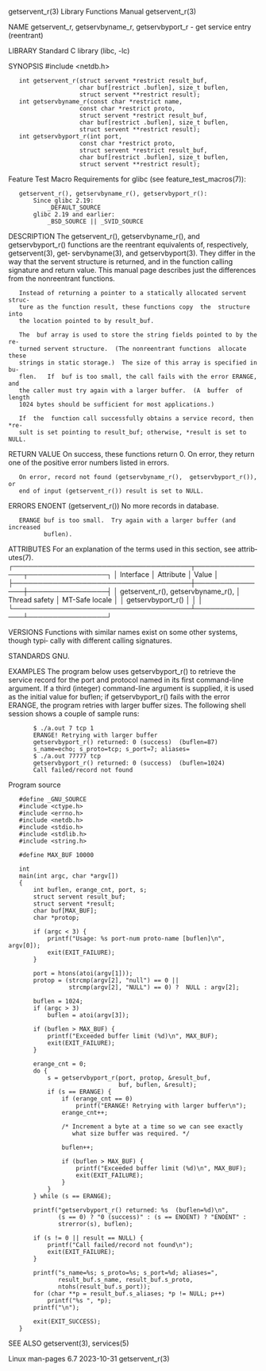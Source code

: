 getservent_r(3)            Library Functions Manual            getservent_r(3)

NAME
       getservent_r,  getservbyname_r,  getservbyport_r  -  get  service entry
       (reentrant)

LIBRARY
       Standard C library (libc, -lc)

SYNOPSIS
       #include <netdb.h>

       int getservent_r(struct servent *restrict result_buf,
                        char buf[restrict .buflen], size_t buflen,
                        struct servent **restrict result);
       int getservbyname_r(const char *restrict name,
                        const char *restrict proto,
                        struct servent *restrict result_buf,
                        char buf[restrict .buflen], size_t buflen,
                        struct servent **restrict result);
       int getservbyport_r(int port,
                        const char *restrict proto,
                        struct servent *restrict result_buf,
                        char buf[restrict .buflen], size_t buflen,
                        struct servent **restrict result);

   Feature Test Macro Requirements for glibc (see feature_test_macros(7)):

       getservent_r(), getservbyname_r(), getservbyport_r():
           Since glibc 2.19:
               _DEFAULT_SOURCE
           glibc 2.19 and earlier:
               _BSD_SOURCE || _SVID_SOURCE

DESCRIPTION
       The getservent_r(), getservbyname_r(), and getservbyport_r()  functions
       are  the  reentrant  equivalents  of, respectively, getservent(3), get‐
       servbyname(3), and getservbyport(3).  They differ in the way  that  the
       servent  structure  is  returned, and in the function calling signature
       and return value.  This manual page describes just the differences from
       the nonreentrant functions.

       Instead of returning a pointer to a statically allocated servent struc‐
       ture as the function result, these functions copy  the  structure  into
       the location pointed to by result_buf.

       The  buf array is used to store the string fields pointed to by the re‐
       turned servent structure.  (The nonreentrant functions  allocate  these
       strings in static storage.)  The size of this array is specified in bu‐
       flen.   If  buf is too small, the call fails with the error ERANGE, and
       the caller must try again with a larger buffer.  (A  buffer  of  length
       1024 bytes should be sufficient for most applications.)

       If  the  function call successfully obtains a service record, then *re‐
       sult is set pointing to result_buf; otherwise, *result is set to NULL.

RETURN VALUE
       On success, these functions return 0.  On error, they return one of the
       positive error numbers listed in errors.

       On error, record not found (getservbyname_r(),  getservbyport_r()),  or
       end of input (getservent_r()) result is set to NULL.

ERRORS
       ENOENT (getservent_r()) No more records in database.

       ERANGE buf is too small.  Try again with a larger buffer (and increased
              buflen).

ATTRIBUTES
       For  an  explanation  of  the  terms  used in this section, see attrib‐
       utes(7).
       ┌────────────────────────────────────┬───────────────┬────────────────┐
       │ Interface                          │ Attribute     │ Value          │
       ├────────────────────────────────────┼───────────────┼────────────────┤
       │ getservent_r(), getservbyname_r(), │ Thread safety │ MT-Safe locale │
       │ getservbyport_r()                  │               │                │
       └────────────────────────────────────┴───────────────┴────────────────┘

VERSIONS
       Functions with similar names exist on some other systems, though  typi‐
       cally with different calling signatures.

STANDARDS
       GNU.

EXAMPLES
       The program below uses getservbyport_r() to retrieve the service record
       for the port and protocol named in its first command-line argument.  If
       a  third (integer) command-line argument is supplied, it is used as the
       initial value for buflen; if getservbyport_r()  fails  with  the  error
       ERANGE,  the  program  retries with larger buffer sizes.  The following
       shell session shows a couple of sample runs:

           $ ./a.out 7 tcp 1
           ERANGE! Retrying with larger buffer
           getservbyport_r() returned: 0 (success)  (buflen=87)
           s_name=echo; s_proto=tcp; s_port=7; aliases=
           $ ./a.out 77777 tcp
           getservbyport_r() returned: 0 (success)  (buflen=1024)
           Call failed/record not found

   Program source

       #define _GNU_SOURCE
       #include <ctype.h>
       #include <errno.h>
       #include <netdb.h>
       #include <stdio.h>
       #include <stdlib.h>
       #include <string.h>

       #define MAX_BUF 10000

       int
       main(int argc, char *argv[])
       {
           int buflen, erange_cnt, port, s;
           struct servent result_buf;
           struct servent *result;
           char buf[MAX_BUF];
           char *protop;

           if (argc < 3) {
               printf("Usage: %s port-num proto-name [buflen]\n", argv[0]);
               exit(EXIT_FAILURE);
           }

           port = htons(atoi(argv[1]));
           protop = (strcmp(argv[2], "null") == 0 ||
                     strcmp(argv[2], "NULL") == 0) ?  NULL : argv[2];

           buflen = 1024;
           if (argc > 3)
               buflen = atoi(argv[3]);

           if (buflen > MAX_BUF) {
               printf("Exceeded buffer limit (%d)\n", MAX_BUF);
               exit(EXIT_FAILURE);
           }

           erange_cnt = 0;
           do {
               s = getservbyport_r(port, protop, &result_buf,
                                   buf, buflen, &result);
               if (s == ERANGE) {
                   if (erange_cnt == 0)
                       printf("ERANGE! Retrying with larger buffer\n");
                   erange_cnt++;

                   /* Increment a byte at a time so we can see exactly
                      what size buffer was required. */

                   buflen++;

                   if (buflen > MAX_BUF) {
                       printf("Exceeded buffer limit (%d)\n", MAX_BUF);
                       exit(EXIT_FAILURE);
                   }
               }
           } while (s == ERANGE);

           printf("getservbyport_r() returned: %s  (buflen=%d)\n",
                  (s == 0) ? "0 (success)" : (s == ENOENT) ? "ENOENT" :
                  strerror(s), buflen);

           if (s != 0 || result == NULL) {
               printf("Call failed/record not found\n");
               exit(EXIT_FAILURE);
           }

           printf("s_name=%s; s_proto=%s; s_port=%d; aliases=",
                  result_buf.s_name, result_buf.s_proto,
                  ntohs(result_buf.s_port));
           for (char **p = result_buf.s_aliases; *p != NULL; p++)
               printf("%s ", *p);
           printf("\n");

           exit(EXIT_SUCCESS);
       }

SEE ALSO
       getservent(3), services(5)

Linux man-pages 6.7               2023-10-31                   getservent_r(3)
